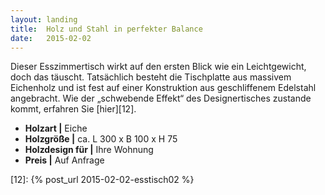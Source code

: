 ```yaml
---
layout: landing
title:  Holz und Stahl in perfekter Balance
date:   2015-02-02
---
```


Dieser Esszimmertisch wirkt auf den ersten Blick wie ein Leichtgewicht, doch das täuscht. 
Tatsächlich besteht die Tischplatte aus massivem Eichenholz und ist fest auf einer 
Konstruktion aus geschliffenem Edelstahl angebracht. 
Wie der „schwebende Effekt“ des Designertisches zustande kommt, 
erfahren Sie [hier][12]. 

* **Holzart \|** Eiche
* **Holzgröße \|** ca. L 300 x B 100 x H 75
* **Holzdesign für \|** Ihre Wohnung
* **Preis \|** Auf Anfrage

[12]: {% post_url 2015-02-02-esstisch02 %}
